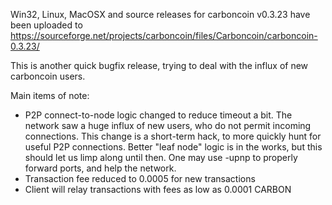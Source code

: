 Win32, Linux, MacOSX and source releases for carboncoin v0.3.23 have been uploaded to
https://sourceforge.net/projects/carboncoin/files/Carboncoin/carboncoin-0.3.23/

This is another quick bugfix release, trying to deal with the influx of new carboncoin users.

Main items of note:

* P2P connect-to-node logic changed to reduce timeout a bit.  The network saw a huge influx of new users, who do not permit incoming connections.  This change is a short-term hack, to more quickly hunt for useful P2P connections.  Better "leaf node" logic is in the works, but this should let us limp along until then.  One may use -upnp to properly forward ports, and help the network.
* Transaction fee reduced to 0.0005 for new transactions
* Client will relay transactions with fees as low as 0.0001 CARBON

